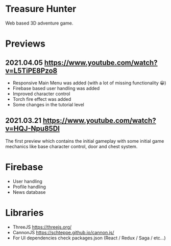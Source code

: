# Treasure Hunter

Web based 3D adventure game.

# Previews
## 2021.04.05 https://www.youtube.com/watch?v=L5TiPE8Pzo8
- Responsive Main Menu was added (with a lot of missing functionality 😀)
- Firebase based user handling was added
- Improved character control
- Torch fire effect was added
- Some changes in the tutorial level

## 2021.03.21 https://www.youtube.com/watch?v=HQJ-Npu85DI
The first preview which contains the initial gameplay with some initial game mechanics like base character control, door and chest system.

# Firebase
- User handling
- Profile handling
- News database

# Libraries
- ThreeJS https://threejs.org/
- CannonJS https://schteppe.github.io/cannon.js/
- For UI dependencies check packages.json (React / Redux / Saga / etc...)
